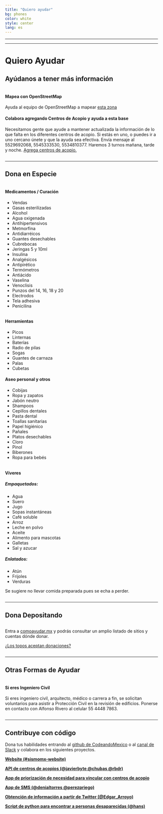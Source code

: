 ```yaml
---
title: "Quiero ayudar"
bg: phones
color: white
style: center
lang: es
---
```

<div class="row">
  <hr class="section-line">
  <hr class="middle-line">
  <h1 class="title">Quiero <span class="black">Ayudar</span></h1>
  <h2 class="subtitle pink">Ayúdanos a tener más información</h2>
  <div class="column">
    <h4>Mapea con OpenStreetMap</h4>
    <p>Ayuda al equipo de OpenStreetMap a mapear <a href="http://tasks.hotosm.org/project/3597" target="_blank">esta zona</a></p>
    <h4>Colabora agregando Centros de Acopio y ayuda a esta base</h4>
    <p>Necesitamos gente que ayude a mantener actualizada la información de lo que falta en los diferentes centros de acopio. Si estás en uno, o puedes ir a uno cercano únete y que la ayuda sea efectiva. Envía mensaje al 5529692068, 5545333530, 5534810377. Haremos 3 turnos mañana, tarde y noche. <a href="https://docs.google.com/spreadsheets/d/1ijleBcHJH_3V2nbMeXTjH4hTDYsjcdodYvHqhTc8C8c/edit#gid=447869804" target="_blank">Agrega centros de acopio.</a></p>
	</div>
  <hr class="section-line">
  <h2 class="subtitle pink">Dona en Especie</h2>
	<div class="one-third column">
    <h4>Medicamentos / Curación</h4>
    <ul>
      <li>Vendas</li>
      <li>Gasas esterilizadas</li>
      <li>Alcohol</li>
      <li>Agua oxigenada</li>
      <li>Antihipertensivos</li>
      <li>Metmorfina</li>
      <li>Antidiarréicos</li>
      <li>Guantes desechables</li>
      <li>Cubrebocas</li>
      <li>Jeringas 5 y 10ml</li>
      <li>Insulina</li>
      <li>Analgésicos</li>
      <li>Antipirético</li>
      <li>Termómetros</li>
      <li>Antiácido</li>
      <li>Vaselina</li>
      <li>Venoclisis</li>
      <li>Punzos del 14, 16, 18 y 20</li>
      <li>Electrodos</li>
      <li>Tela adhesiva</li>
      <li>Penicilina</li>
    </ul>
	</div>
	<div class="one-third column">
    <h4>Herramientas</h4>
    <ul>
      <li>Picos</li>
      <li>Linternas</li>
      <li>Baterías</li>
      <li>Radio de pilas</li>
      <li>Sogas</li>
      <li>Guantes de carnaza</li>
      <li>Palas</li>
      <li>Cubetas</li>
    </ul>
    <h4>Aseo personal y otros</h4>
    <ul>
      <li>Cobijas</li>
      <li>Ropa y zapatos</li>
      <li>Jabón neutro</li>
      <li>Shampoos</li>
      <li>Cepillos dentales</li>
      <li>Pasta dental</li>
      <li>Toallas sanitarias</li>
      <li>Papel higiénico</li>
      <li>Pañales</li>
      <li>Platos desechables</li>
      <li>Cloro</li>
      <li>Pinol</li>
      <li>Biberones</li>
      <li>Ropa para bebés</li>
    </ul>
	</div>
	<div class="one-third column">
    <h4>Víveres</h4>
    <h5>Empaquetados:</h5>
    <ul>
      <li>Agua</li>
      <li>Suero</li>
      <li>Jugo</li>
      <li>Sopas instantáneas</li>
      <li>Café soluble</li>
      <li>Arroz</li>
      <li>Leche en polvo</li>
      <li>Aceite</li>
      <li>Alimento para mascotas</li>
      <li>Galletas</li>
      <li>Sal y azucar</li>
    </ul>
    <h5>Enlatados:</h5>
    <ul>
      <li>Atún</li>
      <li>Frijoles</li>
      <li>Verduras</li>
    </ul>
    <p>Se sugiere no llevar comida preparada pues se echa a perder.</p>
	</div>
  <hr class="section-line">
  <h2 class="subtitle pink clearfix">Dona Depositando</h2>
  <div class="column">
    <p>Entra a <a href="https://comoayudar.mx/" target="_blank">comoayudar.mx</a> y podrás consultar un amplio listado de sitios y cuentas dónde donar.</p>
    <p><a href="http://www.animalpolitico.com/2017/09/grupos-topos-donaciones/" target="_blank">¿Los topos aceptan donaciones?</a></p>
  </div>
  <hr class="section-line">
  <h2 class="subtitle pink clearfix">Otras Formas de Ayudar</h2>
  <div class="column">
    <h4>Si eres Ingeniero Civil</h4>
    <p>Si eres ingeniero civil, arquitecto, médico o carrera a fin, se solicitan voluntarios para asistir a Protección Civil en la revisión de edificios. Ponerse en contacto con Alfonso Rivero al celular 55 4448 7863.</p>
  </div>
  <hr class="section-line">
  <h2 class="subtitle pink clearfix">Contribuye con código</h2>
  <p>Dona tus habilidades entrando al <a href="https://github.com/CodeandoMexico/terremoto-cdmx" target="_blank">github de CodeandoMexico</a> o al <a href="slack.codeandomexico.org" target="_blank">canal de Slack</a> y colabora en los siguientes proyectos.</p>
</div>

[**Website (#sismomx-website)**](http://sismomexico.org/)

[**API de centros de acopios (@javierbyte @chubas @rbdr)**](https://github.com/Skycatch/acopio-api)

[**App de priorización de necesidad para vincular con centros de acopio**](https://github.com/civica-digital/quake-relief-cdmx)

[**App de SMS (@denialtorres @perezpriego)**](https://sismomx-sms.herokuapp.com)

[**Obtención de información a partir de Twitter (@Edgar_Arroyo)**](https://github.com/Garyi/Filtro-Informaci-n-Valiosa-Terremoto-Twitter)

[**Script de python para encontrar a personas desaparecidas (@hans)**](https://github.com/regenhans/earthquake-bot)
